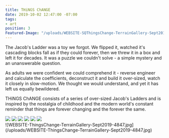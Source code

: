 ```yaml
---
title: THiNGS ChANGE
date: 2019-10-02 12:47:00 -07:00
tags:
- art
position: 3
Featured-Image: "/uploads/WEBSITE-SQThingsChange-TerrainGallery-Sept2019-4862.jpg"
---
```


The Jacob's Ladder was a toy we forgot. We flipped it, watched it's cascading blocks fall as if they could forever, then we threw it in a box and left it for decades.  It was a puzzle we couldn't solve - a simple mystery and an unanswerable question.

As adults we were confident we could comprehend it - reverse engineer and calculate the coefficients, deconstruct it and build it over-sized, watch it closely in slow-motion. We thought we would understand, and yet it has left us equally bewildered. 

THiNGS ChANGE consists of a series of over-sized Jacob's Ladders and is inspired by the nostalgia of childhood and the modern world's constant reminder that things are forever changing and the forever the same.

<div class="gallery" data-columns="3">
<img src="/uploads/WEBSITE-ThingsChange-TerrainGallery-Sept2019-4847.jpg" />
<img src="/uploads/WEBSITE-ThingsChange-TerrainGallery-Sept2019-4884.jpg" />
<img src="/uploads/WEBSITE-ThingsChange-TerrainGallery-Sept2019-4941.jpg" />
<img src="/uploads/WEBSITE-ThingsChange-TerrainGallery-Sept2019-4856.jpg" />
<img src="/uploads/WEBSITE-ThingsChange-TerrainGallery-Sept2019-4861.jpg" />
<img src="/uploads/WEBSITE-ThingsChange-TerrainGallery-Sept2019-4938.jpg" />


</div>
![WEBSITE-ThingsChange-TerrainGallery-Sept2019-4847.jpg](/uploads/WEBSITE-ThingsChange-TerrainGallery-Sept2019-4847.jpg)


